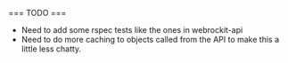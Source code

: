 === TODO ===

* Need to add some rspec tests like the ones in webrockit-api
* Need to do more caching to objects called from the API to make this a little less chatty.
